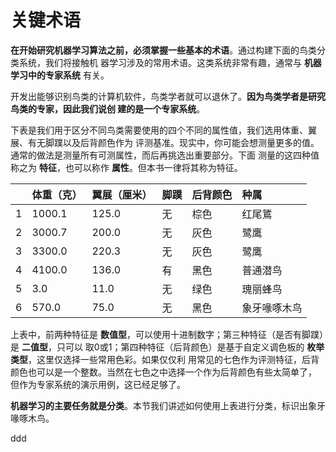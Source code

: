关键术语
================================================================================
**在开始研究机器学习算法之前，必须掌握一些基本的术语**。通过构建下面的鸟类分类系统，我们将接触机
器学习涉及的常用术语。这类系统非常有趣，通常与 **机器学习中的专家系统** 有关。

开发出能够识别鸟类的计算机软件，鸟类学者就可以退休了。**因为鸟类学者是研究鸟类的专家，因此我们说创
建的是一个专家系统**。

下表是我们用于区分不同鸟类需要使用的四个不同的属性值，我们选用体重、翼展、有无脚蹼以及后背颜色作为
评测基准。现实中，你可能会想测量更多的值。通常的做法是测量所有可测属性，而后再挑选出重要部分。下面
测量的这四种值称之为 **特征**，也可以称作 **属性**。但本书一律将其称为特征。

|  | 体重（克） | 翼展（厘米）| 脚蹼 | 后背颜色 | 种属 |
| :-- | :---- | :---------| :----| :------| :----|
| 1 | 1000.1 | 125.0 | 无 | 棕色 | 红尾鵟 |
| 2 | 3000.7 | 200.0 | 无 | 灰色 | 鹭鹰 |
| 3 | 3300.0 | 220.3 | 无 | 灰色 | 鹭鹰 |
| 4 | 4100.0 | 136.0 | 有 | 黑色 | 普通潜鸟 |
| 5 | 3.0 | 11.0 | 无 | 绿色 | 瑰丽蜂鸟 |
| 6 | 570.0 | 75.0 | 无 | 黑色 | 象牙喙啄木鸟 |

上表中，前两种特征是 **数值型**，可以使用十进制数字；第三种特征（是否有脚蹼）是 **二值型**，只可以
取0或1；第四种特征（后背颜色）是基于自定义调色板的 **枚举类型**，这里仅选择一些常用色彩。如果仅仅利
用常见的七色作为评测特征，后背颜色也可以是一个整数。当然在七色之中选择一个作为后背颜色有些太简单了，
但作为专家系统的演示用例，这已经足够了。

**机器学习的主要任务就是分类**。本节我们讲述如何使用上表进行分类，标识出象牙喙啄木鸟。

































ddd
